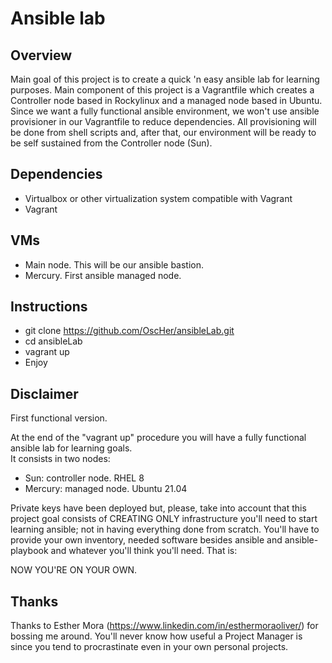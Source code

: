 # Ansible lab

## Overview
Main goal of this project is to create a quick 'n easy ansible lab for learning purposes.
Main component of this project is a Vagrantfile which creates a Controller node based in Rockylinux and a managed node based in Ubuntu.
Since we want a fully functional ansible environment, we won't use ansible provisioner in our Vagrantfile to reduce dependencies. All provisioning will be done from shell scripts and, after that, our environment will be ready to be self sustained from the Controller node (Sun).

## Dependencies
* Virtualbox or other virtualization system compatible with Vagrant
* Vagrant

## VMs
* Main node. This will be our ansible bastion.
* Mercury. First ansible managed node.

## Instructions
* git clone https://github.com/OscHer/ansibleLab.git
* cd ansibleLab
* vagrant up
* Enjoy

## Disclaimer

First functional version.

At the end of the "vagrant up" procedure you will have a fully functional ansible lab for learning goals.           
It consists in two nodes:
* Sun: controller node. RHEL 8
* Mercury: managed node. Ubuntu 21.04

Private keys have been deployed but, please, take into account that this project goal consists of CREATING ONLY infrastructure you'll need to start learning ansible; not in having everything done from scratch. You'll have to provide your own inventory, needed software besides ansible and ansible-playbook and whatever you'll think you'll need. That is:

NOW YOU'RE ON YOUR OWN.

## Thanks
Thanks to Esther Mora (https://www.linkedin.com/in/esthermoraoliver/) for bossing me around. You'll never know how useful a Project Manager is since you tend to procrastinate even in your own personal projects.

